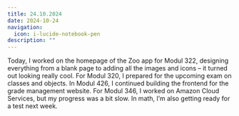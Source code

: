 ```yaml
---
title: 24.10.2024
date: 2024-10-24
navigation:
  icon: i-lucide-notebook-pen
description: ""
---
```


Today, I worked on the homepage of the Zoo app for Modul 322, designing everything from a blank page to adding all the images and icons – it turned out looking really cool. For Modul 320, I prepared for the upcoming exam on classes and objects. In Modul 426, I continued building the frontend for the grade management website. For Modul 346, I worked on Amazon Cloud Services, but my progress was a bit slow. In math, I’m also getting ready for a test next week.

